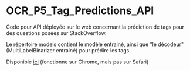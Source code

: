 # OCR_P5_Tag_Predictions_API

Code pour API déployée sur le web concernant la prédiction de tags pour des questions posées sur StackOverflow.

Le répertoire models contient le modèle entrainé, ainsi que "le décodeur" (MultiLabelBinarizer entrainé) pour prédire les tags.

Disponible [ici](https://share.streamlit.io/mariefrance119/ocr_p5_tag_predictions_api/main/main.py) (fonctionne sur Chrome, mais pas sur Safari)
